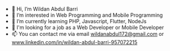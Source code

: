 - 👋 Hi, I’m Wildan Abdul Barri
- 👀 I’m interested in Web Programming and Mobile Programming
- 🌱 I’m currently learning PHP, Javascript, Flutter, NodeJs
- 💞️ I'm looking for a job as a Web Developer or Mobile Developer
- 📫 You can contact me via email wildanabdul172@gmail.com or www.linkedin.com/in/wildan-abdul-barri-957072215


<!---
wildanabdul172/wildanabdul172 is a ✨ special ✨ repository because its `README.md` (this file) appears on your GitHub profile.
You can click the Preview link to take a look at your changes.
--->
